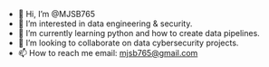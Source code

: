 - 👋 Hi, I’m @MJSB765
- 👀 I’m interested in data engineering & security.
- 🌱 I’m currently learning python and how to create data pipelines.
- 💞️ I’m looking to collaborate on data cybersecurity projects.
- 📫 How to reach me email: mjsb765@gmail.com

<!---
MJSB765/MJSB765 is a ✨ special ✨ repository because its `README.md` (this file) appears on your GitHub profile.
You can click the Preview link to take a look at your changes.
--->
